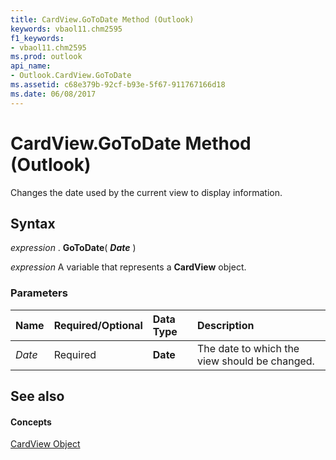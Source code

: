 ```yaml
---
title: CardView.GoToDate Method (Outlook)
keywords: vbaol11.chm2595
f1_keywords:
- vbaol11.chm2595
ms.prod: outlook
api_name:
- Outlook.CardView.GoToDate
ms.assetid: c68e379b-92cf-b93e-5f67-911767166d18
ms.date: 06/08/2017
---
```



# CardView.GoToDate Method (Outlook)

Changes the date used by the current view to display information.


## Syntax

 _expression_ . **GoToDate**( **_Date_** )

 _expression_ A variable that represents a **CardView** object.


### Parameters



|**Name**|**Required/Optional**|**Data Type**|**Description**|
|:-----|:-----|:-----|:-----|
| _Date_|Required| **Date**|The date to which the view should be changed.|

## See also


#### Concepts


[CardView Object](Outlook.CardView.md)

